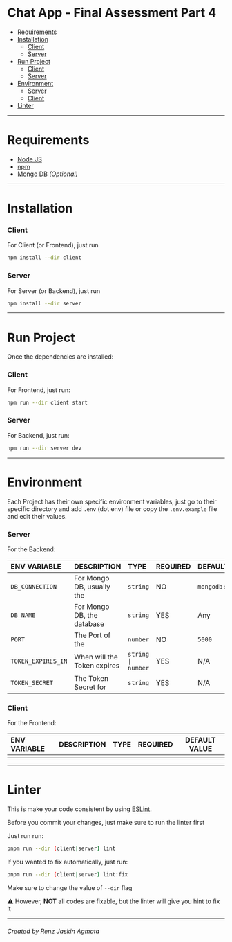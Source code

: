 # Chat App - Final Assessment Part 4 <!-- omit in toc -->

- [Requirements](#requirements)
- [Installation](#installation)
  - [Client](#client)
  - [Server](#server)
- [Run Project](#run-project)
  - [Client](#client-1)
  - [Server](#server-1)
- [Environment](#environment)
  - [Server](#server-2)
  - [Client](#client-2)
- [Linter](#linter)

---

# Requirements

- [Node JS](https://nodejs.dev)
- [npm](https://pnpm.io)
- [Mongo DB](https://www.mongodb.com) _(Optional)_

---

# Installation

### Client

For Client (or Frontend), just run

```sh
npm install --dir client
```

### Server

For Server (or Backend), just run

```sh
npm install --dir server
```

---

# Run Project

Once the dependencies are installed:

### Client

For Frontend, just run:

```sh
npm run --dir client start
```

### Server

For Backend, just run:

```sh
npm run --dir server dev
```

---

# Environment

Each Project has their own specific environment variables, just go to their specific directory and add `.env` (dot env) file or copy the `.env.example` file and edit their values.

### Server

For the Backend:

| ENV VARIABLE       | DESCRIPTION                 | TYPE               | REQUIRED | DEFAULT VALUE               |
| :----------------- | :-------------------------- | :----------------- | :------- | :-------------------------- |
| `DB_CONNECTION`    | For Mongo DB, usually the   | `string`           | NO       | `mongodb://localhost:27017` |
| `DB_NAME`          | For Mongo DB, the database  | `string`           | YES      | Any                         |
| `PORT`             | The Port of the             | `number`           | NO       | `5000`                      |
| `TOKEN_EXPIRES_IN` | When will the Token expires | `string \| number` | YES      | N/A                         |
| `TOKEN_SECRET`     | The Token Secret for        | `string`           | YES      | N/A                         |

### Client

For the Frontend:

| ENV VARIABLE      | DESCRIPTION     | TYPE     | REQUIRED | DEFAULT VALUE           |
| :---------------- | :-------------- | :------- | -------- | ----------------------- |
|  |  |  |      |  |

---

# Linter

This is make your code consistent by using [ESLint](https://eslint.org).

Before you commit your changes, just make sure to run the linter first

Just run run:

```sh
pnpm run --dir (client|server) lint
```

If you wanted to fix automatically, just run:

```sh
pnpm run --dir (client|server) lint:fix
```

Make sure to change the value of `--dir` flag

⚠️ However, **NOT** all codes are fixable, but the linter will give you hint to fix it

---

###### Created by Renz Jaskin Agmata <!-- omit in toc -->
